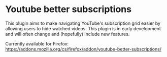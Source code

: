 # Youtube better subscriptions
This plugin aims to make navigating YouTube's subscription grid easier by allowing users to hide watched videos.
This plugin is in early development and will often change and (hopefully) include new features.

Currently available for Firefox: https://addons.mozilla.org/cs/firefox/addon/youtube-better-subscriptions/
